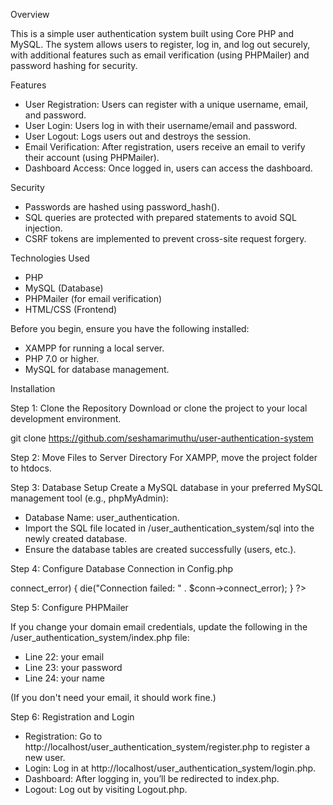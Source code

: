 Overview

This is a simple user authentication system built using Core PHP and MySQL. The system allows users to register, log in, and log out securely, with additional features such as email verification (using PHPMailer) and password hashing for security.

Features

- User Registration: Users can register with a unique username, email, and password.
- User Login: Users log in with their username/email and password.
- User Logout: Logs users out and destroys the session.
- Email Verification: After registration, users receive an email to verify their account (using PHPMailer).
- Dashboard Access: Once logged in, users can access the dashboard.

Security

- Passwords are hashed using password_hash().
- SQL queries are protected with prepared statements to avoid SQL injection.
- CSRF tokens are implemented to prevent cross-site request forgery.

Technologies Used

- PHP
- MySQL (Database)
- PHPMailer (for email verification)
- HTML/CSS (Frontend)

Before you begin, ensure you have the following installed:

- XAMPP for running a local server.
- PHP 7.0 or higher.
- MySQL for database management.

Installation

Step 1: Clone the Repository
Download or clone the project to your local development environment.

git clone https://github.com/seshamarimuthu/user-authentication-system

Step 2: Move Files to Server Directory
For XAMPP, move the project folder to htdocs.

Step 3: Database Setup
Create a MySQL database in your preferred MySQL management tool (e.g., phpMyAdmin):

- Database Name: user_authentication.
- Import the SQL file located in /user_authentication_system/sql into the newly created database.
- Ensure the database tables are created successfully (users, etc.).

Step 4: Configure Database Connection in Config.php

<?php
$servername = "localhost";          // Database host
$db_username = "root";              // Your MySQL username
$db_password = "";                  // Your MySQL password (leave empty if default)
$dbname = "user_authentication";    // Your database name

$conn = new mysqli($servername, $db_username, $db_password, $dbname);

if ($conn->connect_error) {
    die("Connection failed: " . $conn->connect_error);
}
?>

Step 5: Configure PHPMailer

If you change your domain email credentials, update the following in the /user_authentication_system/index.php file:
- Line 22: your email
- Line 23: your password
- Line 24: your name

(If you don't need your email, it should work fine.)

Step 6: Registration and Login

- Registration: Go to http://localhost/user_authentication_system/register.php to register a new user.
- Login: Log in at http://localhost/user_authentication_system/login.php.
- Dashboard: After logging in, you’ll be redirected to index.php.
- Logout: Log out by visiting Logout.php.